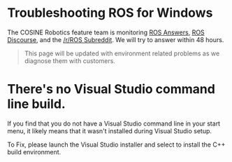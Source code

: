 # Troubleshooting ROS for Windows
The COSINE Robotics feature team is monitoring [ROS Answers](https://answers.ros.org/questions/), [ROS Discourse](https://discourse.ros.org/), and the [/r/ROS Subreddit](http://reddit.com/r/ros). We will try to answer within 48 hours. 

> This page will be updated with environment related problems as we diagnose them with customers.

# There's no Visual Studio command line build.
If you find that you do not have a Visual Studio command line in your start menu, it likely means that it wasn't installed during Visual Studio setup. 

To Fix, please launch the Visual Studio installer and select to install the C++ build environment.

